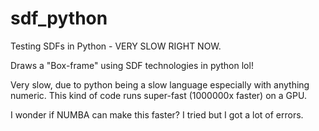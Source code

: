 # sdf_python

Testing SDFs in Python - VERY SLOW RIGHT NOW.

Draws a "Box-frame" using SDF technologies in python lol!

Very slow, due to python being a slow language especially with anything numeric. This kind of code runs super-fast (1000000x faster) on a GPU.

I wonder if NUMBA can make this faster? I tried but I got a lot of errors.
